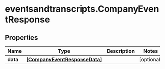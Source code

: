 # eventsandtranscripts.CompanyEventResponse

## Properties

Name | Type | Description | Notes
------------ | ------------- | ------------- | -------------
**data** | [**[CompanyEventResponseData]**](CompanyEventResponseData.md) |  | [optional] 


